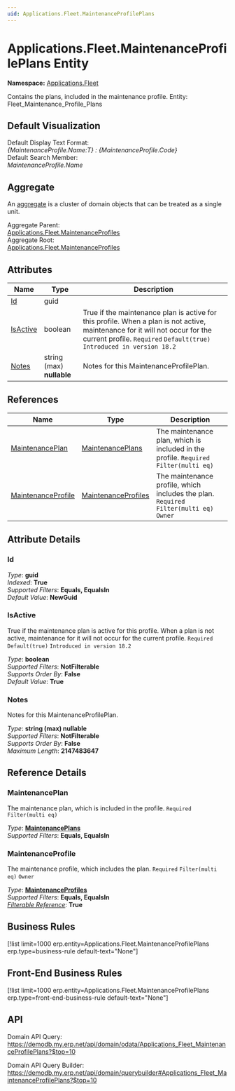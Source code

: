 ```yaml
---
uid: Applications.Fleet.MaintenanceProfilePlans
---
```

# Applications.Fleet.MaintenanceProfilePlans Entity

**Namespace:** [Applications.Fleet](Applications.Fleet.md)  

Contains the plans, included in the maintenance profile. Entity: Fleet_Maintenance_Profile_Plans

## Default Visualization
Default Display Text Format:  
_{MaintenanceProfile.Name:T} : {MaintenanceProfile.Code}_  
Default Search Member:  
_MaintenanceProfile.Name_  

## Aggregate
An [aggregate](https://docs.erp.net/tech/advanced/concepts/aggregates.html) is a cluster of domain objects that can be treated as a single unit.  

Aggregate Parent:  
[Applications.Fleet.MaintenanceProfiles](Applications.Fleet.MaintenanceProfiles.md)  
Aggregate Root:  
[Applications.Fleet.MaintenanceProfiles](Applications.Fleet.MaintenanceProfiles.md)  

## Attributes

| Name | Type | Description |
| ---- | ---- | --- |
| [Id](Applications.Fleet.MaintenanceProfilePlans.md#id) | guid |  
| [IsActive](Applications.Fleet.MaintenanceProfilePlans.md#isactive) | boolean | True if the maintenance plan is active for this profile. When a plan is not active, maintenance for it will not occur for the current profile. `Required` `Default(true)` `Introduced in version 18.2` 
| [Notes](Applications.Fleet.MaintenanceProfilePlans.md#notes) | string (max) __nullable__ | Notes for this MaintenanceProfilePlan. 

## References

| Name | Type | Description |
| ---- | ---- | --- |
| [MaintenancePlan](Applications.Fleet.MaintenanceProfilePlans.md#maintenanceplan) | [MaintenancePlans](Applications.Fleet.MaintenancePlans.md) | The maintenance plan, which is included in the profile. `Required` `Filter(multi eq)` |
| [MaintenanceProfile](Applications.Fleet.MaintenanceProfilePlans.md#maintenanceprofile) | [MaintenanceProfiles](Applications.Fleet.MaintenanceProfiles.md) | The maintenance profile, which includes the plan. `Required` `Filter(multi eq)` `Owner` |


## Attribute Details

### Id

_Type_: **guid**  
_Indexed_: **True**  
_Supported Filters_: **Equals, EqualsIn**  
_Default Value_: **NewGuid**  

### IsActive

True if the maintenance plan is active for this profile. When a plan is not active, maintenance for it will not occur for the current profile. `Required` `Default(true)` `Introduced in version 18.2`

_Type_: **boolean**  
_Supported Filters_: **NotFilterable**  
_Supports Order By_: **False**  
_Default Value_: **True**  

### Notes

Notes for this MaintenanceProfilePlan.

_Type_: **string (max) __nullable__**  
_Supported Filters_: **NotFilterable**  
_Supports Order By_: **False**  
_Maximum Length_: **2147483647**  


## Reference Details

### MaintenancePlan

The maintenance plan, which is included in the profile. `Required` `Filter(multi eq)`

_Type_: **[MaintenancePlans](Applications.Fleet.MaintenancePlans.md)**  
_Supported Filters_: **Equals, EqualsIn**  

### MaintenanceProfile

The maintenance profile, which includes the plan. `Required` `Filter(multi eq)` `Owner`

_Type_: **[MaintenanceProfiles](Applications.Fleet.MaintenanceProfiles.md)**  
_Supported Filters_: **Equals, EqualsIn**  
_[Filterable Reference](https://docs.erp.net/dev/domain-api/filterable-references.html)_: **True**  



## Business Rules

[!list limit=1000 erp.entity=Applications.Fleet.MaintenanceProfilePlans erp.type=business-rule default-text="None"]

## Front-End Business Rules

[!list limit=1000 erp.entity=Applications.Fleet.MaintenanceProfilePlans erp.type=front-end-business-rule default-text="None"]

## API

Domain API Query:
<https://demodb.my.erp.net/api/domain/odata/Applications_Fleet_MaintenanceProfilePlans?$top=10>

Domain API Query Builder:
<https://demodb.my.erp.net/api/domain/querybuilder#Applications_Fleet_MaintenanceProfilePlans?$top=10>

